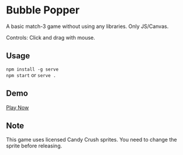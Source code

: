 # Bubble Popper
A basic match-3 game without using any libraries. Only JS/Canvas.

Controls: Click and drag with mouse.

## Usage
`npm install -g serve`  
`npm start` or `serve .`

## Demo
[Play Now](https://mert574.github.io/bubble-popper/)

## Note
This game uses licensed Candy Crush sprites. You need to change the sprite before releasing.
